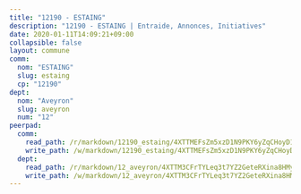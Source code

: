 ```yaml
---
title: "12190 - ESTAING"
description: "12190 - ESTAING | Entraide, Annonces, Initiatives"
date: 2020-01-11T14:09:21+09:00
collapsible: false
layout: commune
comm:
  nom: "ESTAING"
  slug: estaing
  cp: "12190"
dept:
  nom: "Aveyron"
  slug: aveyron
  num: "12"
peerpad:
  comm:
    read_path: /r/markdown/12190_estaing/4XTTMEFsZm5xzD1N9PKY6yZqCHoyD1TMfaeGBCJzt6hhWkYXN
    write_path: /w/markdown/12190_estaing/4XTTMEFsZm5xzD1N9PKY6yZqCHoyD1TMfaeGBCJzt6hhWkYXN-K3TgTtugKw7o1gF1LxjLC33iosBbix64RbArriAoHEob4KXN3cLNQFT8cmxspVaMwDiJ6vmxy8FDV3mU3jGmPSjXcQYpqqYtxVnHDdAC5dBtzHz9uUCM3BHhrfCe2gNQGxkzVCxt
  dept:
    read_path: /r/markdown/12_aveyron/4XTTM3CFrTYLeq3t7YZ2GeteRXina8HMy585xLdATaEm28gJq
    write_path: /w/markdown/12_aveyron/4XTTM3CFrTYLeq3t7YZ2GeteRXina8HMy585xLdATaEm28gJq-K3TgUfu3tdsvnJNzfCjLcQBm4uQ83gag77qnaAo9pjUvbpQyfAVAxJdyULKffeJFVcGHHVraYZNVQhiGBeBUKBFLy2Vr8dapgU6tQCmoJQ6dgnoqRGmK9bSxqhW9VArfxRuTPcgV
---
```



